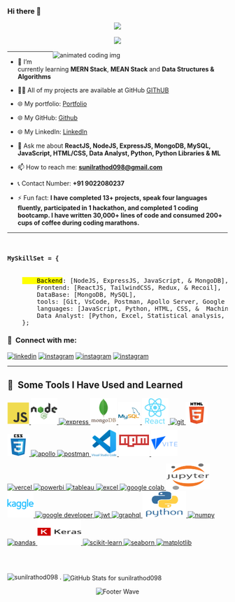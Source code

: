 ### Hi there 👋
<p align="center">
  <img src="https://capsule-render.vercel.app/api?type=venom&height=300&color=gradient&text=I'm%20Sunil%20Rathod">
</p>

<p align="center"> 
  <img src="https://capsule-render.vercel.app/api?type=transparent&color=gradient&text=A%20passionate%20developer%20from%20India&reversal=false&section=header&fontSize=30&animation=blink">
</p>
 
<img align="right" alt="animated coding img" width="400" src="https://i.pinimg.com/originals/cd/59/d6/cd59d626dc86397fe45080e6e9c7027d.gif">

<hr/>

- 🌱 I’m currently learning **MERN Stack**, **MEAN Stack** and **Data Structures & Algorithms**

- 👨‍💻 All of my projects are available at GitHub [GIThUB](https://github.com/sunilrathod098)

- 🌐 My portfolio: [Portfolio](https://sunilrathod-dashboard-sunilrathod098s-projects.vercel.app/)

- 🌐 My GitHub: [Github](https://github.com/sunilrathod098)

- 🌐 My LinkedIn: [LinkedIn](https://www.linkedin.com/in/danavath-sunil-rathod-683853202/)

- 💬 Ask me about **ReactJS, NodeJS, ExpressJS, MongoDB, MySQL, JavaScript, HTML/CSS, Data Analyst, Python, Python Libraries & ML**

- 📫 How to reach me: **sunilrathod098@gmail.com**

- 📞 Contact Number: **+91 9022080237**

- ⚡ Fun fact: **I have completed 13+ projects, speak four languages fluently, participated in 1 hackathon, and completed 1 coding bootcamp. I have written 30,000+ lines of code and consumed 200+ cups of coffee during coding marathons.**

<hr/>


<pre>
    <h4 class="pl-s">MySkillSet = {</h4>
    <mark>&nbsp;&nbsp;&nbsp;&nbsp;Backend</mark>: <span class="pl-s">[NodeJS, ExpressJS, JavaScript, & MongoDB],</span>
    <span>&nbsp;&nbsp;&nbsp;&nbsp;Frontend</span>: <span class="pl-s">[ReactJS, TailwindCSS, Redux, & Recoil],</span>
    <span> &nbsp;&nbsp;&nbsp;DataBase</span>: <span class="pl-s">[MongoDB, MySQL],</span>
    <span> &nbsp;&nbsp;&nbsp;tools</span>: <span class="pl-s">[Git, VsCode, Postman, Apollo Server, Google Cloud & OAuth 2.0 GooglePlayground],</span>
    <span> &nbsp;&nbsp;&nbsp;languages</span>: <span class="pl-s">[JavaScript, Python, HTML, CSS, &  Machine Learning Algorithms],</span>
    <span> &nbsp;&nbsp;&nbsp;Data Analyst</span>: <span class="pl-s">[Python, Excel, Statistical analysis, SQL, Numpy, Pandas, & Visualization, Power BI, & Tableau,]</span>
    <span class="pl-s">};</span>
</pre>

<h3 align="left">🚀 &nbsp;Connect with me:</h3>
<p align="left">
  <a href="https://www.linkedin.com/in/danavath-sunil-rathod-683853202/" target="blank"><img align="center" src="https://raw.githubusercontent.com/rahuldkjain/github-profile-readme-generator/master/src/images/icons/Social/linked-in-alt.svg" alt="linkedin" height="30" width="40" /></a>
  <a href="https://www.instagram.com/sunil._.rathod4/" target="blank"><img align="center" src="https://raw.githubusercontent.com/rahuldkjain/github-profile-readme-generator/master/src/images/icons/Social/instagram.svg" alt="instagram" height="30" width="40" /></a>
  <a href="https://github.com/sunilrathod098" target="blank"><img align="center" src="https://logos-world.net/wp-content/uploads/2020/11/GitHub-Symbol.png" alt="instagram" height="30" width="40" /></a>
  <a href="https://sunilrathod-dashboard-sunilrathod098s-projects.vercel.app/" target="blank"><img align="center" src="https://e7.pngegg.com/pngimages/1007/416/png-clipart-briefcase-computer-icons-business-bag-portfolio-blue-text-thumbnail.png" alt="instagram" height="30" width="40" /></a>
</p>
<hr/>

<h2> 🚀 &nbsp;Some Tools I Have Used and Learned</h2>
<p align=""> 
  <p align="">
  <a href="https://developer.mozilla.org/en-US/docs/Web/JavaScript" target="_blank" rel="noreferrer"> <img src="https://raw.githubusercontent.com/devicons/devicon/master/icons/javascript/javascript-original.svg" alt="javascript" width="50" height="50"/> </a>
  <a href="https://nodejs.org" target="_blank" rel="noreferrer"> <img src="https://raw.githubusercontent.com/devicons/devicon/master/icons/nodejs/nodejs-original-wordmark.svg" alt="nodejs" width="60" height="60"/> </a> 
  <a href="https://expressjs.com" target="_blank" rel="noreferrer"> <img src="https://cdn.prod.website-files.com/6320125ace536b6ad148eca3/66502d746f57d299fe0e0c31_Image%201-Express.js.webp" alt="express" width="70" height="50"/> </a> 
  <a href="https://www.mongodb.com/" target="_blank" rel="noreferrer"> <img src="https://raw.githubusercontent.com/devicons/devicon/master/icons/mongodb/mongodb-original-wordmark.svg" alt="mongodb" width="60" height="60"/> </a>
  <a href="https://www.mysql.com/" target="_blank" rel="noreferrer"> <img src="https://raw.githubusercontent.com/devicons/devicon/master/icons/mysql/mysql-original-wordmark.svg" alt="mysql" width="50" height="50"/> </a>
  <a href="https://reactjs.org/" target="_blank" rel="noreferrer"> <img src="https://raw.githubusercontent.com/devicons/devicon/master/icons/react/react-original-wordmark.svg" alt="react" width="60" height="60"/> </a>
  <a href="https://git-scm.com/" target="_blank" rel="noreferrer"> <img src="https://www.vectorlogo.zone/logos/git-scm/git-scm-icon.svg" alt="git" width="60" height="60"/> </a>
  <a href="https://www.w3.org/html/" target="_blank" rel="noreferrer"> <img src="https://raw.githubusercontent.com/devicons/devicon/master/icons/html5/html5-original-wordmark.svg" alt="html5" width="50" height="50"/> </a>
  <a href="https://www.w3schools.com/css/" target="_blank" rel="noreferrer"> <img src="https://raw.githubusercontent.com/devicons/devicon/master/icons/css3/css3-original-wordmark.svg" alt="css3" width="50" height="50"/> </a>
  <a href="https://www.apollographql.com/" target="_blank" rel="noreferrer"> <img src="https://encrypted-tbn0.gstatic.com/images?q=tbn:ANd9GcSrZSlGXznxfGCOkrnqudGW1QX0CLSdLlQ3jA&s" alt="apollo" width="100" height="60"/> </a>
  <a href="https://www.postman.com/" target="_blank" rel="noreferrer"> <img src="https://learndirectus.com/content/images/size/w1140/2022/03/postman.png" alt="postman" width="100" height="60"/> </a>
  <a href="https://code.visualstudio.com/" target="_blank" rel="noreferrer"> <img src="https://raw.githubusercontent.com/devicons/devicon/master/icons/vscode/vscode-original-wordmark.svg" alt="vscode" width="60" height="60"/> </a>
  <a href="https://www.npmjs.com/" target="_blank" rel="noreferrer"> <img src="https://raw.githubusercontent.com/devicons/devicon/master/icons/npm/npm-original-wordmark.svg" alt="npm" width="70" height="70"/> </a>
  <a href="https://vitejs.dev/" target="_blank" rel="noreferrer"> <img src="https://raw.githubusercontent.com/devicons/devicon/master/icons/vite/vite-original-wordmark.svg" alt="vite" width="60" height="60"/> </a>

  <a href="https://vercel.com/" target="_blank" rel="noreferrer"> <img src="https://mwskwong.com/_next/image?url=https%3A%2F%2Fimages.ctfassets.net%2Fq95r71b1uue1%2FCZM8YFlF9RPBFqn4IW1km%2F1b490ec8796f11dc4491fdc81fadcccd%2FVercel_OG_Image.png&w=1080&q=75" alt="vercel" width="100" height="60"/> </a>
  <a href="https://powerbi.microsoft.com/" target="_blank" rel="noreferrer"> <img src="https://www.dettifossit.com/courseimages/power-bi-training-in-hyderabad.png" alt="powerbi" width="100" height="60"/> </a>
  <a href="https://www.tableau.com/" target="_blank" rel="noreferrer"> <img src="https://crgroup.com/wp-content/uploads/tableau-blue-logo.png" alt="tableau" width="100" height="60"/> </a>
  <a href="https://www.microsoft.com/en-us/microsoft-365/excel" target="_blank" rel="noreferrer"> <img src="https://encrypted-tbn0.gstatic.com/images?q=tbn:ANd9GcT_RtuMeDbqn_L7j2ujyuYbPjrULVftKfxhkQ&s" alt="excel" width="100" height="60"/> </a>
  <a href="https://colab.research.google.com/" target="_blank" rel="noreferrer"> <img src="https://i.ytimg.com/vi/O3a1Dlja_ug/maxresdefault.jpg" alt="google colab" width="100" height="70"/> </a>
  <a href="https://jupyter.org/" target="_blank" rel="noreferrer"> <img src="https://raw.githubusercontent.com/devicons/devicon/master/icons/jupyter/jupyter-original-wordmark.svg" alt="jupyter" width="100" height="60"/> </a>
  <a href="https://www.kaggle.com/" target="_blank" rel="noreferrer"> <img src="https://raw.githubusercontent.com/devicons/devicon/master/icons/kaggle/kaggle-original-wordmark.svg" alt="kaggle" width="60" height="60"/> </a>
  <a href="https://developers.google.com/" target="_blank" rel="noreferrer"> <img src="https://miro.medium.com/v2/resize:fit:1400/1*q2cOVRd_90X9-GmTfQy-Ag.png" alt="google developer" width="40" height="40"/> </a>
  <a href="https://jwt.io/" target="_blank" rel="noreferrer"> <img src="https://ssojet.com/blog/navigating-the-world-of-jwt-a-comprehensive-guide/jwt.jpg" alt="jwt" width="100" height="60"/> </a>
  <a href="https://graphql.org/" target="_blank" rel="noreferrer"> <img src="https://www.gravitee.io/hubfs/graphql.png" alt="graphql" width="100" height="60"/> </a> 
  <a href="https://www.python.org/" target="_blank" rel="noreferrer"> <img src="https://raw.githubusercontent.com/devicons/devicon/master/icons/python/python-original-wordmark.svg" alt="python" width="100" height="60"/> </a>
  <a href="https://numpy.org/" target="_blank" rel="noreferrer"> <img src="https://media.licdn.com/dms/image/v2/D4D12AQE6lQU4Qowvvg/article-cover_image-shrink_600_2000/article-cover_image-shrink_600_2000/0/1675497503021?e=2147483647&v=beta&t=2a7Bs5YrJ3Mf4occHx7RRYWqxpJMsC_Tx2iUnbTIV3g" alt="numpy" width="100" height="60"/> </a>
  <a href="https://pandas.pydata.org/" target="_blank" rel="noreferrer"> <img src="https://static1.makeuseofimages.com/wordpress/wp-content/uploads/2021/10/Pandas-in-Python.jpg" alt="pandas" width="100" height="60"/> </a>
  <a href="https://keras.io/" target="_blank" rel="noreferrer"> <img src="https://raw.githubusercontent.com/devicons/devicon/master/icons/keras/keras-original-wordmark.svg" alt="keras" width="100" height="60"/> </a>
  <a href="https://scikit-learn.org/" target="_blank" rel="noreferrer"> <img src="https://upload.wikimedia.org/wikipedia/commons/thumb/0/05/Scikit_learn_logo_small.svg/1200px-Scikit_learn_logo_small.svg.png" alt="scikit-learn" width="100" height="60"/> </a>
  <a href="https://seaborn.pydata.org/" target="_blank" rel="noreferrer"> <img src="https://cdn-images-1.medium.com/max/851/1*H5QKjH0rxbJAiWpNs01_WA.jpeg" alt="seaborn" width="100" height="60"/> </a>
  <a href=" https://matplotlib.org/" target="_blank" rel="noreferrer"> <img src="https://studyopedia.com/wp-content/uploads/2022/12/Matplotlib-featured-image-studyopedia.png" alt="matplotlib" width="100" height="60"/> </a>
</p>

<br>
<br>


<p><img align="left" src="https://github-readme-stats.vercel.app/api/top-langs?username=sunilrathod098&show_icons=true&locale=en&layout=compact" alt="sunilrathod098" /></p>

<p>&nbsp;.
  <img align="center" src="https://github-readme-stats.vercel.app/api?username=sunilrathod098&show_icons=true&locale=en" alt="GitHub Stats for sunilrathod098" />
</p>
<p align="center">
  <img src="https://capsule-render.vercel.app/api?type=waving&height=100&width=800&color=gradient&reversal=false&section=footer" alt="Footer Wave" />
</p>

